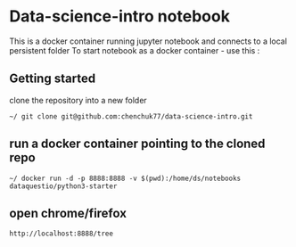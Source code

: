 # Data-science-intro notebook

This is a docker container running jupyter notebook and connects to a local persistent folder
To start notebook as a docker container - use this :

## Getting started
clone the repository into a new folder
```
~/ git clone git@github.com:chenchuk77/data-science-intro.git
```

## run a docker container pointing to the cloned repo
```
~/ docker run -d -p 8888:8888 -v $(pwd):/home/ds/notebooks dataquestio/python3-starter
```
## open chrome/firefox
```
http://localhost:8888/tree
```
